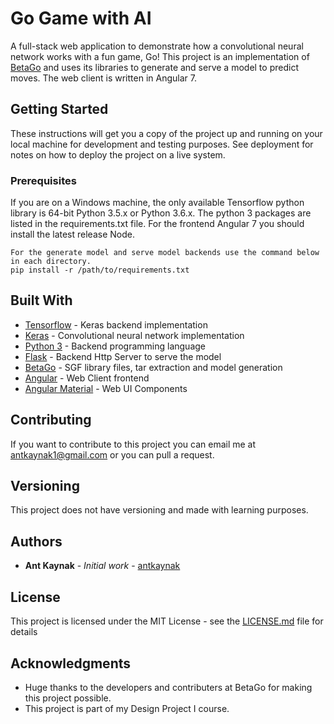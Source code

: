 # Go Game with AI

A full-stack web application to demonstrate how a convolutional neural network works with a fun game, Go!
This project is an implementation of [BetaGo](https://github.com/maxpumperla/betago) and uses its libraries to generate and serve
a model to predict moves.
The web client is written in Angular 7.

## Getting Started

These instructions will get you a copy of the project up and running on your local machine for development and testing purposes. See deployment for notes on how to deploy the project on a live system.

### Prerequisites

If you are on a Windows machine, the only available Tensorflow python library is 64-bit Python 3.5.x or Python 3.6.x.
The python 3 packages are listed in the requirements.txt file.
For the frontend Angular 7 you should install the latest release Node.

```
For the generate model and serve model backends use the command below in each directory.
pip install -r /path/to/requirements.txt

```

## Built With

* [Tensorflow](https://www.tensorflow.org/) - Keras backend implementation
* [Keras](https://keras.io/) - Convolutional neural network implementation
* [Python 3](https://www.python.org/) - Backend programming language
* [Flask](http://flask.pocoo.org/) - Backend Http Server to serve the model
* [BetaGo](https://github.com/maxpumperla/betago) - SGF library files, tar extraction and model generation
* [Angular](https://angular.io/) - Web Client frontend
* [Angular Material](https://material.angular.io/) - Web UI Components


## Contributing

If you want to contribute to this project you can email me at antkaynak1@gmail.com or you can pull a request.

## Versioning

This project does not have versioning and made with learning purposes.

## Authors

* **Ant Kaynak** - *Initial work* - [antkaynak](https://github.com/antkaynak)


## License

This project is licensed under the MIT License - see the [LICENSE.md](https://github.com/antkaynak/GoGame/blob/master/LICENSE) file for details

## Acknowledgments

* Huge thanks to the developers and contributers at BetaGo for making this project possible.
* This project is part of my Design Project I course.

